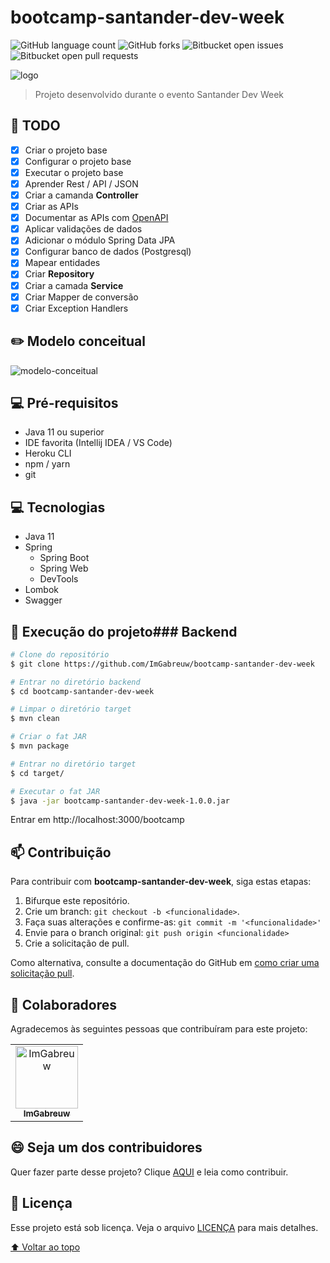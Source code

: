 # bootcamp-santander-dev-week

![GitHub language count](https://img.shields.io/github/languages/count/ImGabreuw/bootcamp-santander-dev-week?style=for-the-badge)
![GitHub forks](https://img.shields.io/github/forks/ImGabreuw/bootcamp-santander-dev-week?style=for-the-badge)
![Bitbucket open issues](https://img.shields.io/bitbucket/issues/ImGabreuw/bootcamp-santander-dev-week?style=for-the-badge)
![Bitbucket open pull requests](https://img.shields.io/bitbucket/pr-raw/ImGabreuw/bootcamp-santander-dev-week?style=for-the-badge)

![logo]()

> Projeto desenvolvido durante o evento Santander Dev Week

## 📝 TODO

- [X] Criar o projeto base
- [X] Configurar o projeto base 
- [X] Executar o projeto base 
- [X] Aprender Rest / API / JSON
- [X] Criar a camanda **Controller** 
- [X] Criar as APIs 
- [X] Documentar as APIs com [OpenAPI](https://www.openapis.org/)
- [X] Aplicar validações de dados
- [X] Adicionar o módulo Spring Data JPA
- [X] Configurar banco de dados (Postgresql)
- [X] Mapear entidades
- [X] Criar **Repository**
- [X] Criar a camada **Service**
- [X] Criar Mapper de conversão
- [X] Criar Exception Handlers

## ✏️ Modelo conceitual

![modelo-conceitual]()

## 💻 Pré-requisitos

* Java 11 ou superior
* IDE favorita (Intellij IDEA / VS Code)
* Heroku CLI
* npm / yarn
* git

## 💻 Tecnologias

* Java 11
* Spring
    * Spring Boot
    * Spring Web
    * DevTools
* Lombok
* Swagger

## 🚀 Execução do projeto### Backend

```bash
# Clone do repositório
$ git clone https://github.com/ImGabreuw/bootcamp-santander-dev-week
```

```bash
# Entrar no diretório backend
$ cd bootcamp-santander-dev-week
```

```bash
# Limpar o diretório target
$ mvn clean

# Criar o fat JAR
$ mvn package
```

```bash
# Entrar no diretório target
$ cd target/ 
```

```bash
# Executar o fat JAR
$ java -jar bootcamp-santander-dev-week-1.0.0.jar
```

Entrar em http://localhost:3000/bootcamp

## 📫 Contribuição
Para contribuir com **bootcamp-santander-dev-week**, siga estas etapas:

1. Bifurque este repositório.
2. Crie um branch: `git checkout -b <funcionalidade>`.
3. Faça suas alterações e confirme-as: `git commit -m '<funcionalidade>'`
4. Envie para o branch original: `git push origin <funcionalidade>`
5. Crie a solicitação de pull.

Como alternativa, consulte a documentação do GitHub em [como criar uma solicitação pull](https://help.github.com/en/github/collaborating-with-issues-and-pull-requests/creating-a-pull-request).

## 🤝 Colaboradores

Agradecemos às seguintes pessoas que contribuíram para este projeto:

<table>
  <tr>
    <td align="center">
      <a href="https://github.com/ImGabreuw">
        <img src="https://avatars.githubusercontent.com/u/60116449?v=4" width="100px;" alt="ImGabreuw"/><br>
        <sub>
          <b>ImGabreuw</b>
        </sub>
      </a>
    </td>
  </tr>
</table>


## 😄 Seja um dos contribuidores<br>

Quer fazer parte desse projeto? Clique [AQUI](CONTRIBUTING.md) e leia como contribuir.

## 📝 Licença

Esse projeto está sob licença. Veja o arquivo [LICENÇA](LICENSE.md) para mais detalhes.

[⬆ Voltar ao topo](#bootcamp-santander-dev-week)<br>

